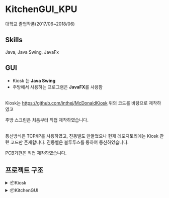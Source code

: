 # KitchenGUI_KPU
 대학교 졸업작품(2017/06~2018/06)

## Skills
Java, Java Swing, JavaFx

## GUI
- Kiosk 는 **Java Swing**<br>
- 주방에서 사용하는 프로그램은 **JavaFX**를 사용함
<br><br>

Kiosk는
https://github.com/inthej/McDonaldKiosk
위의 코드를 바탕으로 제작하였고

주방 스크린은 처음부터 직접 제작하였습니다.
<br><br>

통신방식은 TCP/IP를 사용하였고, 진동벨도 만들었으나 현재 레포지토리에는 Kiosk 관련 코드만 존재합니다.
진동벨은 블루투스를 통하여 통신하였습니다.

PCB기판은 직접 제작하였습니다.

## 프로젝트 구조
<details>
 <summary>📦Kiosk</summary>
 
   ┣ 📂image  
   ┣ 📂src  
   ┃ ┣ 📂kiosk  
   ┃ ┃ ┣ 📜Client.java  [프로그램 실행을 담당함]  
   ┃ ┃ ┣ 📜Display.java  [디스플레이 화면(=스크린 및 윈도우 사이즈)의 정보를 제공함]  
   ┃ ┃ ┣ 📜JTextFieldLimit.java  [JText의 글자수를 제한함]  
   ┃ ┃ ┣ 📜MainFrame.java  [새로운 데이터가 들어오면 프레임(페이지)를 갱신해줌]  
   ┃ ┃ ┣ 📂page  
   ┃ ┃ ┃ ┣ 📂confirm  [확인(주문,장소 등등) 페이지]  
   ┃ ┃ ┃ ┃ ┣ 📜ChoosePlace.java  
   ┃ ┃ ┃ ┃ ┣ 📜ConfirmButton.java  
   ┃ ┃ ┃ ┃ ┣ 📜ConfirmPage.java  
   ┃ ┃ ┃ ┃ ┣ 📜MileagePanel.java  
   ┃ ┃ ┃ ┃ ┣ 📜OrderData.java  
   ┃ ┃ ┃ ┃ ┣ 📜OrderList.java  
   ┃ ┃ ┃ ┃ ┣ 📜OrderTotalDataPanel.java  
   ┃ ┃ ┃ ┃ ┣ 📜PhoneButton.java  
   ┃ ┃ ┃ ┃ ┗ 📜Phonenumber.java  
   ┃ ┃ ┃ ┣ 📂eatplace  [포장/식사 선택 페이지]  
   ┃ ┃ ┃ ┃ ┣ 📜EatPlace.java  
   ┃ ┃ ┃ ┃ ┗ 📜EatPlacePage.java  
   ┃ ┃ ┃ ┣ 📂order  [메뉴 주문 페이지]  
   ┃ ┃ ┃ ┃ ┣ 📂MenuPanel  [메뉴 보여주는 패널]  
   ┃ ┃ ┃ ┃ ┃ ┣ 📜BagelPanel.java  
   ┃ ┃ ┃ ┃ ┃ ┣ 📜DessertPanel.java  
   ┃ ┃ ┃ ┃ ┃ ┗ 📜DrinkPanel.java  
   ┃ ┃ ┃ ┃ ┣ 📜CartMenu.java  [장바구니에 담기는 메뉴를 관리함]  
   ┃ ┃ ┃ ┃ ┣ 📜CartPanel.java  
   ┃ ┃ ┃ ┃ ┣ 📜CoffeeOptionPanel.java  
   ┃ ┃ ┃ ┃ ┣ 📜MenuButton.java  
   ┃ ┃ ┃ ┃ ┣ 📜MenuTab.java  
   ┃ ┃ ┃ ┃ ┣ 📜MenuTablePanel.java  
   ┃ ┃ ┃ ┃ ┣ 📜OrderPage.java  [주문 리스트 확인 페이지]  
   ┃ ┃ ┃ ┃ ┣ 📜OrderPlace.java  
   ┃ ┃ ┃ ┃ ┗ 📜SelectedMenu.java  
   ┃ ┃ ┃ ┣ 📂payment  [결제 페이지]  
   ┃ ┃ ┃ ┃ ┗ 📂place  
   ┃ ┃ ┃ ┃ ┃ ┣ 📜AlarmSelect.java  
   ┃ ┃ ┃ ┃ ┃ ┗ 📜AlarmSelectPage.java  
   ┃ ┃ ┃ ┣ 📂thank  [결제 후 마지막 페이지]  
   ┃ ┃ ┃ ┃ ┗ 📜ThankPage.java  
   ┃ ┃ ┃ ┣ 📂welcome  [첫 페이지]  
   ┃ ┃ ┃ ┃ ┣ 📜OrderButton.java  
   ┃ ┃ ┃ ┃ ┣ 📜WelcomePage.java  
   ┃ ┃ ┃ ┃ ┗ 📜WelcomePage2.java  
   ┃ ┃ ┃ ┣ 📜BackButton.java  
   ┃ ┃ ┃ ┣ 📜ImageEdit.java  
   ┃ ┃ ┃ ┣ 📜ImageTextButton.java  
   ┃ ┃ ┃ ┣ 📜ImageTextPanel.java  
   ┃ ┃ ┃ ┣ 📜KioskGuidePanel.java  
   ┃ ┃ ┃ ┣ 📜KioskGuidePanel2.java  
   ┃ ┃ ┃ ┣ 📜KioskPage.java  
   ┃ ┃ ┃ ┗ 📜TitleLabel.java  
   ┃ ┗ 📂testCom  [서버, 소켓 등 관리 폴더]  
   ┃ ┃ ┣ 📜Client.java  
   ┃ ┃ ┣ 📜Excel_IO.java  
   ┃ ┃ ┣ 📜Fileserver.java  
   ┃ ┃ ┣ 📜ImageEdit.java  
   ┃ ┃ ┣ 📜Info_Menu.java  
   ┃ ┃ ┣ 📜Menu_Func.java  
   ┃ ┃ ┣ 📜Server.java  
   ┃ ┃ ┗ 📜test.java  
   ┗ 📜Menu.csv  [메뉴 담아놓은 csv 파일]  
</details>


<details>
 <summary>📦KitchenGUI</summary>
 
   ┣ 📂bin  
   ┃ ┗ 📂kitchen  
   ┃ ┃ ┗ 📂view  
   ┃ ┃ ┃ ┣ 📜KitchenOverview.fxml  
   ┃ ┃ ┃ ┣ 📜NoOptionDialog.fxml  
   ┃ ┃ ┃ ┣ 📜OrderAddDialog.fxml  
   ┃ ┃ ┃ ┣ 📜OrderEditDialog.fxml  
   ┃ ┃ ┃ ┣ 📜OrderOptionDialog.fxml  
   ┃ ┃ ┃ ┣ 📜RootLayout.fxml  
   ┃ ┃ ┃ ┗ 📜TempOptionDialog.fxml  
   ┗ 📂src  
   ┃ ┗ 📂kitchen  
   ┃ ┃ ┗ 📜MainApp.java  

</detail
